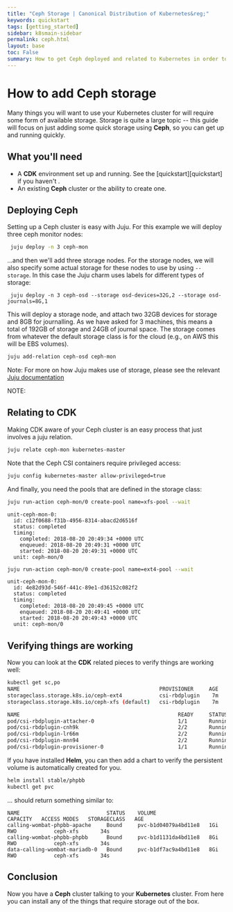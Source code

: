 ```yaml
---
title: "Ceph Storage | Canonical Distribution of Kubernetes&reg;"
keywords: quickstart
tags: [getting_started]
sidebar: k8smain-sidebar
permalink: ceph.html
layout: base
toc: False
summary: How to get Ceph deployed and related to Kubernetes in order to have a default storage class. This allows for easy storage allocation.
---
```

# How to add **Ceph** storage

Many things you will want to use your Kubernetes cluster for will require some
form of available storage. Storage is quite a large topic -- this guide will
focus on just adding some quick storage using **Ceph**, so you can get up and
running quickly.  

## What you'll need

  * A **CDK** environment set up and running. See the [quickstart][quickstart] if you haven't .
  * An existing **Ceph** cluster or the ability to create one.

## Deploying Ceph

Setting up a Ceph cluster is easy with Juju. For this example we will deploy
three ceph monitor nodes:

```bash
 juju deploy -n 3 ceph-mon
 ```

 ...and then we'll add three storage nodes. For the storage nodes, we will also
 specify some actual  storage for these nodes to use by using `-- storage`. In
 this case the Juju charm uses labels for different types of storage:

```
 juju deploy -n 3 ceph-osd --storage osd-devices=32G,2 --storage osd-journals=8G,1
```

This will deploy a storage node, and attach two 32GB devices for storage and
8GB for journalling. As we have asked for 3 machines, this means a total of
192GB of storage and 24GB of journal space.  The storage comes from whatever
the default storage class is for the cloud  (e.g., on AWS this will be EBS
volumes).

```bash 
juju add-relation ceph-osd ceph-mon
```

<div class="p-notification--information">
  <p class="p-notification__response">
    <span class="p-notification__status">Note:</span>
For more on how Juju makes use of storage, please see the relevant 
<a href="https://docs.jujucharms.com/stable/en/charms-storage"> Juju documentation</a>
  </p>
</div>
NOTE: 


## Relating to CDK

Making CDK aware of your Ceph cluster is an easy process that just involves a juju relation.

```bash
juju relate ceph-mon kubernetes-master
```

Note that the Ceph CSI containers require privileged access:

```bash
juju config kubernetes-master allow-privileged=true
```

And finally, you need the pools that are defined in the storage class:

```bash
juju run-action ceph-mon/0 create-pool name=xfs-pool --wait
```

```
unit-ceph-mon-0:
  id: c12f0688-f31b-4956-8314-abacd2d6516f
  status: completed
  timing:
    completed: 2018-08-20 20:49:34 +0000 UTC
    enqueued: 2018-08-20 20:49:31 +0000 UTC
    started: 2018-08-20 20:49:31 +0000 UTC
  unit: ceph-mon/0
```
```bash
juju run-action ceph-mon/0 create-pool name=ext4-pool --wait
```
```
unit-ceph-mon-0:
  id: 4e82d93d-546f-441c-89e1-d36152c082f2
  status: completed
  timing:
    completed: 2018-08-20 20:49:45 +0000 UTC
    enqueued: 2018-08-20 20:49:41 +0000 UTC
    started: 2018-08-20 20:49:43 +0000 UTC
  unit: ceph-mon/0
```

## Verifying things are working

Now you can look at the **CDK** related pieces to verify things are working well:

```bash
kubectl get sc,po
NAME                                             PROVISIONER     AGE
storageclass.storage.k8s.io/ceph-ext4            csi-rbdplugin    7m
storageclass.storage.k8s.io/ceph-xfs (default)   csi-rbdplugin    7m

NAME                                                   READY     STATUS    RESTARTS   AGE
pod/csi-rbdplugin-attacher-0                           1/1       Running   0          7m
pod/csi-rbdplugin-cnh9k                                2/2       Running   0          7m
pod/csi-rbdplugin-lr66m                                2/2       Running   0          7m
pod/csi-rbdplugin-mnn94                                2/2       Running   0          7m
pod/csi-rbdplugin-provisioner-0                        1/1       Running   0          7m
```

If you have installed **Helm**, you can then add a chart to verify the 
persistent volume is automatically created for you.

```bash
helm install stable/phpbb
kubectl get pvc
```
... should return something similar to:
```ǹo-highlight
NAME                            STATUS    VOLUME                 CAPACITY   ACCESS MODES   STORAGECLASS   AGE
calling-wombat-phpbb-apache     Bound     pvc-b1d04079a4bd11e8   1Gi        RWO            ceph-xfs       34s
calling-wombat-phpbb-phpbb      Bound     pvc-b1d1131da4bd11e8   8Gi        RWO            ceph-xfs       34s
data-calling-wombat-mariadb-0   Bound     pvc-b1df7ac9a4bd11e8   8Gi        RWO            ceph-xfs       34s
```

## Conclusion

Now you have a **Ceph** cluster talking to your **Kubernetes** cluster. From here
you can install any of the things that require storage out of the box.

